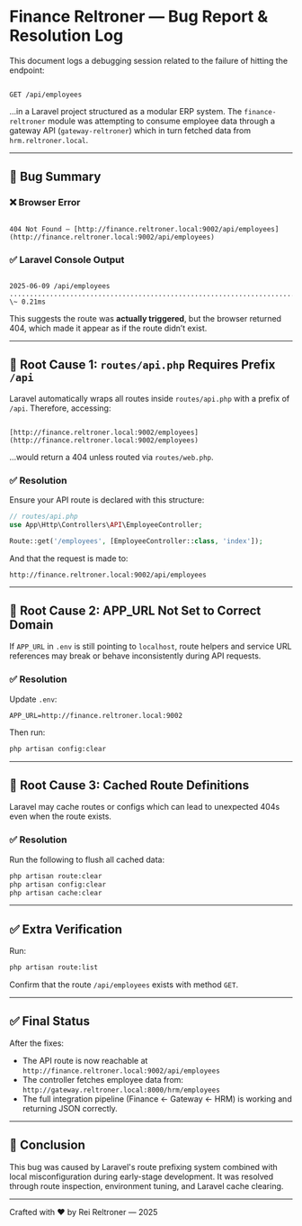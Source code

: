 # Finance Reltroner — Bug Report & Resolution Log

This document logs a debugging session related to the failure of hitting the endpoint:
```

GET /api/employees

```
...in a Laravel project structured as a modular ERP system. The `finance-reltroner` module was attempting to consume employee data through a gateway API (`gateway-reltroner`) which in turn fetched data from `hrm.reltroner.local`.

---

## 🐛 Bug Summary

### ❌ Browser Error
```

404 Not Found — [http://finance.reltroner.local:9002/api/employees](http://finance.reltroner.local:9002/api/employees)

```

### ✅ Laravel Console Output
```

2025-06-09 /api/employees ....................................................................... \~ 0.21ms

```

This suggests the route was **actually triggered**, but the browser returned 404, which made it appear as if the route didn’t exist.

---

## 🧠 Root Cause 1: `routes/api.php` Requires Prefix `/api`

Laravel automatically wraps all routes inside `routes/api.php` with a prefix of `/api`. Therefore, accessing:
```

[http://finance.reltroner.local:9002/employees](http://finance.reltroner.local:9002/employees)

````
...would return a 404 unless routed via `routes/web.php`.

### ✅ Resolution
Ensure your API route is declared with this structure:
```php
// routes/api.php
use App\Http\Controllers\API\EmployeeController;

Route::get('/employees', [EmployeeController::class, 'index']);
````

And that the request is made to:

```
http://finance.reltroner.local:9002/api/employees
```

---

## 🧠 Root Cause 2: APP\_URL Not Set to Correct Domain

If `APP_URL` in `.env` is still pointing to `localhost`, route helpers and service URL references may break or behave inconsistently during API requests.

### ✅ Resolution

Update `.env`:

```
APP_URL=http://finance.reltroner.local:9002
```

Then run:

```bash
php artisan config:clear
```

---

## 🧠 Root Cause 3: Cached Route Definitions

Laravel may cache routes or configs which can lead to unexpected 404s even when the route exists.

### ✅ Resolution

Run the following to flush all cached data:

```bash
php artisan route:clear
php artisan config:clear
php artisan cache:clear
```

---

## ✅ Extra Verification

Run:

```bash
php artisan route:list
```

Confirm that the route `/api/employees` exists with method `GET`.

---

## ✅ Final Status

After the fixes:

* The API route is now reachable at `http://finance.reltroner.local:9002/api/employees`
* The controller fetches employee data from: `http://gateway.reltroner.local:8000/hrm/employees`
* The full integration pipeline (Finance ← Gateway ← HRM) is working and returning JSON correctly.

---

## 🏁 Conclusion

This bug was caused by Laravel's route prefixing system combined with local misconfiguration during early-stage development. It was resolved through route inspection, environment tuning, and Laravel cache clearing.

---

Crafted with ❤️ by Rei Reltroner — 2025
